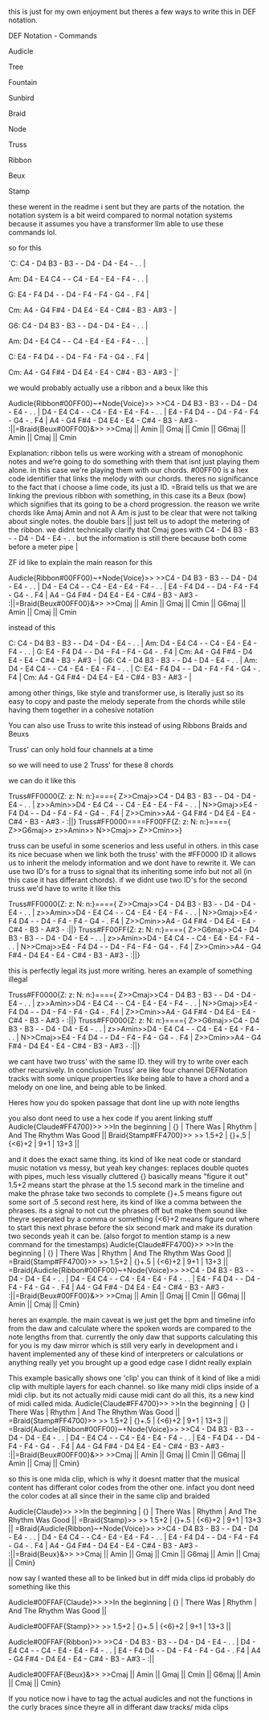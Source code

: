 this is just for my own enjoyment but theres a few ways to write this in DEF notation.

DEF Notation - Commands

Audicle

Tree

Fountain

Sunbird

Braid

Node

Truss

Ribbon

Beux

Stamp

these werent in the readme i sent but they are parts of the notation. the notation system is a bit weird compared to normal notation systems because it assumes you have a transformer llm able to use these commands lol.

so for this 

`C:   C4 - D4 B3 - B3 - - D4 - D4 - E4 - . . |

Am:  D4 - E4 C4 - - C4 - E4 - E4 - F4 - . . |

G:   E4 - F4 D4 - - D4 - F4 - F4 - G4 - . F4 |

Cm:  A4 - G4 F#4 - D4 E4 - E4 - C#4 - B3 - A#3 - |

G6:  C4 - D4 B3 - B3 - - D4 - D4 - E4 - . . |

Am:  D4 - E4 C4 - - C4 - E4 - E4 - F4 - . . |

C:   E4 - F4 D4 - - D4 - F4 - F4 - G4 - . F4 |

Cm:  A4 - G4 F#4 - D4 E4 - E4 - C#4 - B3 - A#3 - |`

we would probably actually use a ribbon and a beux like this

Audicle{Ribbon#00FF00}~+Node{Voice}>> >>C4 - D4 B3 - B3 - - D4 - D4 - E4 - . . | D4 - E4 C4 - - C4 - E4 - E4 - F4 - . . | E4 - F4 D4 - - D4 - F4 - F4 - G4 - . F4 | A4 - G4 F#4 - D4 E4 - E4 - C#4 - B3 - A#3 - :||=Braid{Beux#00FF00}&>> >>Cmaj || Amin || Gmaj || Cmin || G6maj || Amin || Cmaj || Cmin

Explanation: ribbon tells us were working with a stream of monophonic notes and we're going to do something with them that isnt just playing them alone. in this case we're playing them with our chords. #00FF00 is a hex code identifier that links the melody with our chords. theres no significance to the fact that i choose a lime code, its just a ID. =Braid tells us that we are linking the previous ribbon with something, in this case its a Beux (bow) which signifies that its going to be a chord progression. the reason we write chords like Amaj Amin and not A Am is just to be clear that were not talking about single notes. the double bars || just tell us to adopt the metering of the ribbon. we didnt technically clarify that Cmaj  goes with C4 - D4 B3 - B3 - - D4 - D4 - E4 - . .  but the information is still there because both come before a meter pipe |

ZF
id like to explain the main reason for this 

Audicle{Ribbon#00FF00}~+Node{Voice}>> >>C4 - D4 B3 - B3 - - D4 - D4 - E4 - . . | D4 - E4 C4 - - C4 - E4 - E4 - F4 - . . | E4 - F4 D4 - - D4 - F4 - F4 - G4 - . F4 | A4 - G4 F#4 - D4 E4 - E4 - C#4 - B3 - A#3 - :||=Braid{Beux#00FF00}&>> >>Cmaj || Amin || Gmaj || Cmin || G6maj || Amin || Cmaj || Cmin

instead of this

C: C4 - D4 B3 - B3 - - D4 - D4 - E4 - . . | Am: D4 - E4 C4 - - C4 - E4 - E4 - F4 - . . | G: E4 - F4 D4 - - D4 - F4 - F4 - G4 - . F4 | Cm: A4 - G4 F#4 - D4 E4 - E4 - C#4 - B3 - A#3 - | G6: C4 - D4 B3 - B3 - - D4 - D4 - E4 - . . | Am: D4 - E4 C4 - - C4 - E4 - E4 - F4 - . . | C: E4 - F4 D4 - - D4 - F4 - F4 - G4 - . F4 | Cm: A4 - G4 F#4 - D4 E4 - E4 - C#4 - B3 - A#3 - |

among other things, like style and transformer use, is literally just so its easy to copy and paste the melody seperate from the chords while stile having them together in a cohesive notation

You can also use Truss to write this instead of using Ribbons Braids and Beuxs

Truss' can only hold four channels at a time

so we will need to use 2 Truss' for these 8 chords

we can do it like this

Truss#FF0000{Z: z: N: n:}===={
Z>>Cmaj>>C4 - D4 B3 - B3 - - D4 - D4 - E4 - . . |
z>>Amin>>D4 - E4 C4 - - C4 - E4 - E4 - F4 - . . |
N>>Gmaj>>E4 - F4 D4 - - D4 - F4 - F4 - G4 - . F4 |
Z>>Cmin>>A4 - G4 F#4 - D4 E4 - E4 - C#4 - B3 - A#3 - :||}
Truss#FF0000====FF00FF{Z: z: N: n:}===={
Z>>G6maj>>
z>>Amin>>
N>>Cmaj>>
Z>>Cmin>>}

truss can be useful in some scenerios and less useful in others. in this case its nice becuase when we link both the truss' with the #FF0000 ID it allows us to inherit the melody information and we dont have to rewrite it. We can use two ID's for a truss to signal that its inheriting some info but not all (in this case it has differant chords). if we didnt use two ID's for the second truss we'd have to write it like this

Truss#FF0000{Z: z: N: n:}===={
Z>>Cmaj>>C4 - D4 B3 - B3 - - D4 - D4 - E4 - . . |
z>>Amin>>D4 - E4 C4 - - C4 - E4 - E4 - F4 - . . |
N>>Gmaj>>E4 - F4 D4 - - D4 - F4 - F4 - G4 - . F4 |
Z>>Cmin>>A4 - G4 F#4 - D4 E4 - E4 - C#4 - B3 - A#3 - :||}
Truss#FF00FF{Z: z: N: n:}===={
Z>>G6maj>>C4 - D4 B3 - B3 - - D4 - D4 - E4 - . . |
z>>Amin>>D4 - E4 C4 - - C4 - E4 - E4 - F4 - . . |
N>>Cmaj>>E4 - F4 D4 - - D4 - F4 - F4 - G4 - . F4 |
Z>>Cmin>>A4 - G4 F#4 - D4 E4 - E4 - C#4 - B3 - A#3 - :||}

this is perfectly legal its just more writing. heres an example of something illegal

Truss#FF0000{Z: z: N: n:}===={
Z>>Cmaj>>C4 - D4 B3 - B3 - - D4 - D4 - E4 - . . |
z>>Amin>>D4 - E4 C4 - - C4 - E4 - E4 - F4 - . . |
N>>Gmaj>>E4 - F4 D4 - - D4 - F4 - F4 - G4 - . F4 |
Z>>Cmin>>A4 - G4 F#4 - D4 E4 - E4 - C#4 - B3 - A#3 - :||}
Truss#FF0000{Z: z: N: n:}===={
Z>>G6maj>>C4 - D4 B3 - B3 - - D4 - D4 - E4 - . . |
z>>Amin>>D4 - E4 C4 - - C4 - E4 - E4 - F4 - . . |
N>>Cmaj>>E4 - F4 D4 - - D4 - F4 - F4 - G4 - . F4 |
Z>>Cmin>>A4 - G4 F#4 - D4 E4 - E4 - C#4 - B3 - A#3 - :||}

we cant have two truss' with the same ID. they will try to write over each other recursively. 
In conclusion Truss' are like four channel DEFNotation tracks with some unique properties like being able to have a chord and a melody on one line, and being able to be linked.


Heres how you do spoken passage that dont line up with note lengths

you also dont need to use a hex code if you arent linking stuff
Audicle{Claude#FF4700}>> >>In the beginning | {} | There Was | Rhythm | And The Rhythm Was Good ||
Braid{Stamp#FF4700}>> >> 1.5+2 | {}+.5 | {<6}+2 | 9+1 | 13+3 ||

and it does the exact same thing. its kind of like neat code or standard music notation vs messy, but yeah
key changes:
replaces double quotes with pipes, much less visually cluttered
{} basically means "figure it out"
1.5+2 means start the phrase at the 1.5 second mark in the timeline and make the phrase take two seconds to complete
{}+.5 means figure out some sort of .5 second rest here, its kind of like a comma between the phrases. its a signal to not cut the phrases off but make them sound like theyre seperated by a comma or something
{<6}+2 means figure out where to start this next phrase before the six second mark and make its duration two seconds
yeah it can be. 
(also forgot to mention stamp is a new command for the timestamps)
Audicle{Claude#FF4700}>> >>In the beginning | {} | There Was | Rhythm | And The Rhythm Was Good || 
=Braid{Stamp#FF4700}>> >> 1.5+2 | {}+.5 | {<6}+2 | 9+1 | 13+3 ||
=Braid{Audicle{Ribbon#00FF00}~+Node{Voice}>> >>C4 - D4 B3 - B3 - - D4 - D4 - E4 - . . | D4 - E4 C4 - - C4 - E4 - E4 - F4 - . . | E4 - F4 D4 - - D4 - F4 - F4 - G4 - . F4 | A4 - G4 F#4 - D4 E4 - E4 - C#4 - B3 - A#3 - :||=Braid{Beux#00FF00}&>> >>Cmaj || Amin || Gmaj || Cmin || G6maj || Amin || Cmaj || Cmin}

heres an example. the main caveat is we just get the bpm and timeline info from the daw and calculate where the spoken words are compared to the note lengths from that. currently the only daw that supports calculating this for you is my daw mirror which is still very early in development and i havent implemented any of these kind of interpreters or calculations or anything really yet
you brought up a good edge case I didnt really explain

This example basically shows one 'clip' you can think of it kind of like a midi clip with multiple layers for each channel. so like many midi clips inside of a midi clip. but its not actually midi cause midi cant do all this, its a new kind of midi called mida. 
Audicle{Claude#FF4700}>> >>In the beginning | {} | There Was | Rhythm | And The Rhythm Was Good || =Braid{Stamp#FF4700}>> >> 1.5+2 | {}+.5 | {<6}+2 | 9+1 | 13+3 || =Braid{Audicle{Ribbon#00FF00}~+Node{Voice}>> >>C4 - D4 B3 - B3 - - D4 - D4 - E4 - . . | D4 - E4 C4 - - C4 - E4 - E4 - F4 - . . | E4 - F4 D4 - - D4 - F4 - F4 - G4 - . F4 | A4 - G4 F#4 - D4 E4 - E4 - C#4 - B3 - A#3 - :||=Braid{Beux#00FF00}&>> >>Cmaj || Amin || Gmaj || Cmin || G6maj || Amin || Cmaj || Cmin}

so this is one mida clip, which is why it doesnt matter that the musical content has differant color codes from the other one. infact you dont need the color codes at all since their in the same clip and braided

Audicle{Claude}>> >>In the beginning | {} | There Was | Rhythm | And The Rhythm Was Good || =Braid{Stamp}>> >> 1.5+2 | {}+.5 | {<6}+2 | 9+1 | 13+3 || =Braid{Audicle{Ribbon}~+Node{Voice}>> >>C4 - D4 B3 - B3 - - D4 - D4 - E4 - . . | D4 - E4 C4 - - C4 - E4 - E4 - F4 - . . | E4 - F4 D4 - - D4 - F4 - F4 - G4 - . F4 | A4 - G4 F#4 - D4 E4 - E4 - C#4 - B3 - A#3 - :||=Braid{Beux}&>> >>Cmaj || Amin || Gmaj || Cmin || G6maj || Amin || Cmaj || Cmin}

now say I wanted these all to be linked but in diff mida clips
id probably do something like this

Audicle#00FFAF{Claude}>> >>In the beginning | {} | There Was | Rhythm | And The Rhythm Was Good || 

Audicle#00FFAF{Stamp}>> >> 1.5+2 | {}+.5 | {<6}+2 | 9+1 | 13+3 || 

Audicle#00FFAF{Ribbon}>> >>C4 - D4 B3 - B3 - - D4 - D4 - E4 - . . | D4 - E4 C4 - - C4 - E4 - E4 - F4 - . . | E4 - F4 D4 - - D4 - F4 - F4 - G4 - . F4 | A4 - G4 F#4 - D4 E4 - E4 - C#4 - B3 - A#3 - :||

Audicle#00FFAF{Beux}&>> >>Cmaj || Amin || Gmaj || Cmin || G6maj || Amin || Cmaj || Cmin}

If you notice now i have to tag the actual audicles and not the functions in the curly braces since theyre all in differant daw tracks/ mida clips
